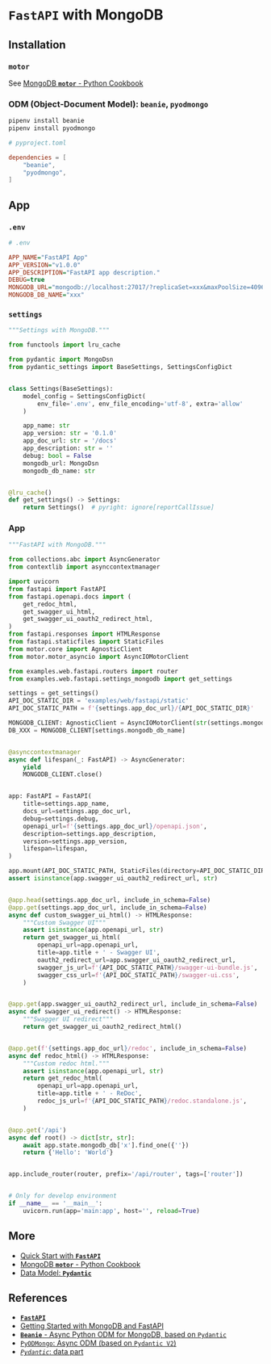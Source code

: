 # `FastAPI` with MongoDB

## Installation

### `motor`

See [MongoDB **`motor`** - Python Cookbook](../../system_services/mongodb_motor)

### ODM (Object-Document Model): `beanie`, `pyodmongo`

```bash
pipenv install beanie
pipenv install pyodmongo
```

```toml
# pyproject.toml

dependencies = [
    "beanie",
    "pyodmongo",
]
```

## App

### `.env`

```ini
# .env

APP_NAME="FastAPI App"
APP_VERSION="v1.0.0"
APP_DESCRIPTION="FastAPI app description."
DEBUG=true
MONGODB_URL="mongodb://localhost:27017/?replicaSet=xxx&maxPoolSize=4096&connectTimeoutMS=3000&socketTimeoutMS=3500&serverSelectionTimeoutMS=2000"
MONGODB_DB_NAME="xxx"
```

### `settings`

```python
"""Settings with MongoDB."""

from functools import lru_cache

from pydantic import MongoDsn
from pydantic_settings import BaseSettings, SettingsConfigDict


class Settings(BaseSettings):
    model_config = SettingsConfigDict(
        env_file='.env', env_file_encoding='utf-8', extra='allow'
    )

    app_name: str
    app_version: str = '0.1.0'
    app_doc_url: str = '/docs'
    app_description: str = ''
    debug: bool = False
    mongodb_url: MongoDsn
    mongodb_db_name: str


@lru_cache()
def get_settings() -> Settings:
    return Settings()  # pyright: ignore[reportCallIssue]
```

### App

```python
"""FastAPI with MongoDB."""

from collections.abc import AsyncGenerator
from contextlib import asynccontextmanager

import uvicorn
from fastapi import FastAPI
from fastapi.openapi.docs import (
    get_redoc_html,
    get_swagger_ui_html,
    get_swagger_ui_oauth2_redirect_html,
)
from fastapi.responses import HTMLResponse
from fastapi.staticfiles import StaticFiles
from motor.core import AgnosticClient
from motor.motor_asyncio import AsyncIOMotorClient

from examples.web.fastapi.routers import router
from examples.web.fastapi.settings_mongodb import get_settings

settings = get_settings()
API_DOC_STATIC_DIR = 'examples/web/fastapi/static'
API_DOC_STATIC_PATH = f'{settings.app_doc_url}/{API_DOC_STATIC_DIR}'

MONGODB_CLIENT: AgnosticClient = AsyncIOMotorClient(str(settings.mongodb_url))
DB_XXX = MONGODB_CLIENT[settings.mongodb_db_name]


@asynccontextmanager
async def lifespan(_: FastAPI) -> AsyncGenerator:
    yield
    MONGODB_CLIENT.close()


app: FastAPI = FastAPI(
    title=settings.app_name,
    docs_url=settings.app_doc_url,
    debug=settings.debug,
    openapi_url=f'{settings.app_doc_url}/openapi.json',
    description=settings.app_description,
    version=settings.app_version,
    lifespan=lifespan,
)

app.mount(API_DOC_STATIC_PATH, StaticFiles(directory=API_DOC_STATIC_DIR), name='static')
assert isinstance(app.swagger_ui_oauth2_redirect_url, str)


@app.head(settings.app_doc_url, include_in_schema=False)
@app.get(settings.app_doc_url, include_in_schema=False)
async def custom_swagger_ui_html() -> HTMLResponse:
    """Custom Swagger UI"""
    assert isinstance(app.openapi_url, str)
    return get_swagger_ui_html(
        openapi_url=app.openapi_url,
        title=app.title + ' - Swagger UI',
        oauth2_redirect_url=app.swagger_ui_oauth2_redirect_url,
        swagger_js_url=f'{API_DOC_STATIC_PATH}/swagger-ui-bundle.js',
        swagger_css_url=f'{API_DOC_STATIC_PATH}/swagger-ui.css',
    )


@app.get(app.swagger_ui_oauth2_redirect_url, include_in_schema=False)
async def swagger_ui_redirect() -> HTMLResponse:
    """Swagger UI redirect"""
    return get_swagger_ui_oauth2_redirect_html()


@app.get(f'{settings.app_doc_url}/redoc', include_in_schema=False)
async def redoc_html() -> HTMLResponse:
    """Custom redoc html."""
    assert isinstance(app.openapi_url, str)
    return get_redoc_html(
        openapi_url=app.openapi_url,
        title=app.title + ' - ReDoc',
        redoc_js_url=f'{API_DOC_STATIC_PATH}/redoc.standalone.js',
    )


@app.get('/api')
async def root() -> dict[str, str]:
    await app.state.mongodb_db['x'].find_one({''})
    return {'Hello': 'World'}


app.include_router(router, prefix='/api/router', tags=['router'])


# Only for develop environment
if __name__ == '__main__':
    uvicorn.run(app='main:app', host='', reload=True)
```

## More

- [Quick Start with **`FastAPI`**](fastapi_quickstart)
- [MongoDB **`motor`** - Python Cookbook](../../system_services/mongodb_motor)
- [Data Model: **`Pydantic`**](../pydantic)

## References

- [**`FastAPI`**](https://fastapi.tiangolo.com/)
- [Getting Started with MongoDB and FastAPI](https://www.mongodb.com/developer/languages/python/python-quickstart-fastapi/)
- [**`Beanie`** - Async Python ODM for MongoDB, based on `Pydantic`](https://beanie-odm.dev/)
- [`PyODMongo`: Async ODM (based on `Pydantic V2`)](https://pyodmongo.dev/)
- [*`Pydantic`*: data part](https://pydantic-docs.helpmanual.io/)
